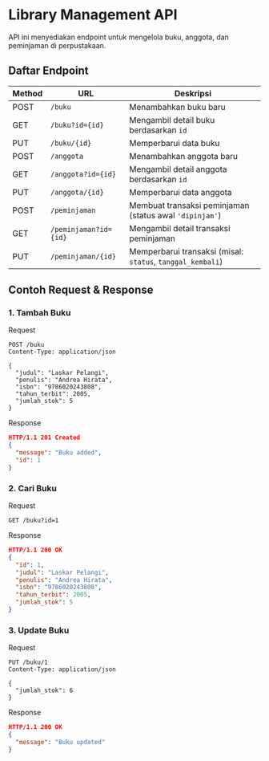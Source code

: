 # Library Management API

API ini menyediakan endpoint untuk mengelola buku, anggota, dan peminjaman di perpustakaan.

## Daftar Endpoint

| Method | URL                   | Deskripsi                                                  |
| ------ | --------------------- | ---------------------------------------------------------- |
| POST   | `/buku`               | Menambahkan buku baru                                      |
| GET    | `/buku?id={id}`       | Mengambil detail buku berdasarkan `id`                     |
| PUT    | `/buku/{id}`          | Memperbarui data buku                                      |
| POST   | `/anggota`            | Menambahkan anggota baru                                   |
| GET    | `/anggota?id={id}`    | Mengambil detail anggota berdasarkan `id`                  |
| PUT    | `/anggota/{id}`       | Memperbarui data anggota                                   |
| POST   | `/peminjaman`         | Membuat transaksi peminjaman (status awal `'dipinjam'`)    |
| GET    | `/peminjaman?id={id}` | Mengambil detail transaksi peminjaman                      |
| PUT    | `/peminjaman/{id}`    | Memperbarui transaksi (misal: `status`, `tanggal_kembali`) |

## Contoh Request & Response

### 1. Tambah Buku

Request

```
POST /buku
Content-Type: application/json

{
  "judul": "Laskar Pelangi",
  "penulis": "Andrea Hirata",
  "isbn": "9786020243808",
  "tahun_terbit": 2005,
  "jumlah_stok": 5
}
```

Response

```json
HTTP/1.1 201 Created
{
  "message": "Buku added",
  "id": 1
}
```

### 2. Cari Buku

Request

```
GET /buku?id=1
```

Response

```json
HTTP/1.1 200 OK
{
  "id": 1,
  "judul": "Laskar Pelangi",
  "penulis": "Andrea Hirata",
  "isbn": "9786020243808",
  "tahun_terbit": 2005,
  "jumlah_stok": 5
}
```

### 3. Update Buku

Request

```
PUT /buku/1
Content-Type: application/json

{
  "jumlah_stok": 6
}
```

Response

```json
HTTP/1.1 200 OK
{
  "message": "Buku updated"
}
```
